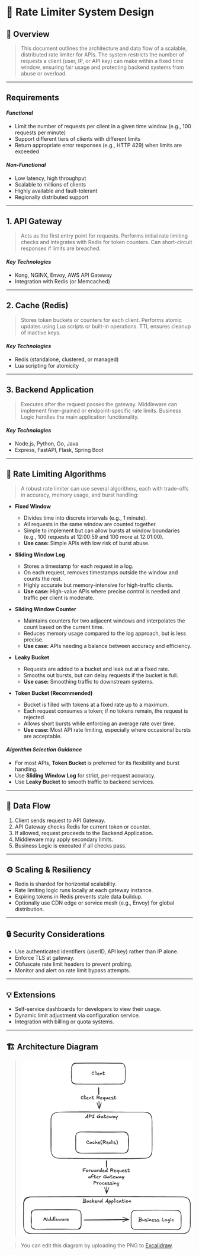 # 🚦 Rate Limiter System Design

## 🧠 Overview

> This document outlines the architecture and data flow of a scalable, distributed rate limiter for APIs. The system restricts the number of requests a client (user, IP, or API key) can make within a fixed time window, ensuring fair usage and protecting backend systems from abuse or overload.

---

## Requirements

#### *Functional*
- Limit the number of requests per client in a given time window (e.g., 100 requests per minute)
- Support different tiers of clients with different limits
- Return appropriate error responses (e.g., HTTP 429) when limits are exceeded

#### *Non-Functional*
- Low latency, high throughput
- Scalable to millions of clients
- Highly available and fault-tolerant
- Regionally distributed support

---

## 1. API Gateway
> Acts as the first entry point for requests. Performs initial rate limiting checks and integrates with Redis for token counters. Can short-circuit responses if limits are breached.

#### *Key Technologies*
- Kong, NGINX, Envoy, AWS API Gateway
- Integration with Redis (or Memcached)

---

## 2. Cache (Redis)
> Stores token buckets or counters for each client. Performs atomic updates using Lua scripts or built-in operations. TTL ensures cleanup of inactive keys.

#### *Key Technologies*
- Redis (standalone, clustered, or managed)
- Lua scripting for atomicity

---

## 3. Backend Application
> Executes after the request passes the gateway. Middleware can implement finer-grained or endpoint-specific rate limits. Business Logic handles the main application functionality.

#### *Key Technologies*
- Node.js, Python, Go, Java
- Express, FastAPI, Flask, Spring Boot

---

## 🧮 Rate Limiting Algorithms

> A robust rate limiter can use several algorithms, each with trade-offs in accuracy, memory usage, and burst handling:

- **Fixed Window**
  - Divides time into discrete intervals (e.g., 1 minute).
  - All requests in the same window are counted together.
  - Simple to implement but can allow bursts at window boundaries (e.g., 100 requests at 12:00:59 and 100 more at 12:01:00).
  - **Use case:** Simple APIs with low risk of burst abuse.

- **Sliding Window Log**
  - Stores a timestamp for each request in a log.
  - On each request, removes timestamps outside the window and counts the rest.
  - Highly accurate but memory-intensive for high-traffic clients.
  - **Use case:** High-value APIs where precise control is needed and traffic per client is moderate.

- **Sliding Window Counter**
  - Maintains counters for two adjacent windows and interpolates the count based on the current time.
  - Reduces memory usage compared to the log approach, but is less precise.
  - **Use case:** APIs needing a balance between accuracy and efficiency.

- **Leaky Bucket**
  - Requests are added to a bucket and leak out at a fixed rate.
  - Smooths out bursts, but can delay requests if the bucket is full.
  - **Use case:** Smoothing traffic to downstream systems.

- **Token Bucket (Recommended)**
  - Bucket is filled with tokens at a fixed rate up to a maximum.
  - Each request consumes a token; if no tokens remain, the request is rejected.
  - Allows short bursts while enforcing an average rate over time.
  - **Use case:** Most API rate limiting, especially where occasional bursts are acceptable.

#### *Algorithm Selection Guidance*
- For most APIs, **Token Bucket** is preferred for its flexibility and burst handling.
- Use **Sliding Window Log** for strict, per-request accuracy.
- Use **Leaky Bucket** to smooth traffic to backend services.

---

## 🔄 Data Flow

1. Client sends request to API Gateway.
2. API Gateway checks Redis for current token or counter.
3. If allowed, request proceeds to the Backend Application.
4. Middleware may apply secondary limits.
5. Business Logic is executed if all checks pass.

---

## ⚙️ Scaling & Resiliency

- Redis is sharded for horizontal scalability.
- Rate limiting logic runs locally at each gateway instance.
- Expiring tokens in Redis prevents stale data buildup.
- Optionally use CDN edge or service mesh (e.g., Envoy) for global distribution.

---

## 🔒 Security Considerations

- Use authenticated identifiers (userID, API key) rather than IP alone.
- Enforce TLS at gateway.
- Obfuscate rate limit headers to prevent probing.
- Monitor and alert on rate limit bypass attempts.

---

## 💡 Extensions

- Self-service dashboards for developers to view their usage.
- Dynamic limit adjustment via configuration service.
- Integration with billing or quota systems.

---

## 🏗️ Architecture Diagram

> ![Rate Limiter System Diagram](RateLimiter.excalidraw.png)

> You can edit this diagram by uploading the PNG to [Excalidraw](https://excalidraw.com).
